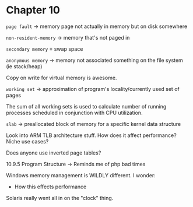 # Chapter 10

`page fault` -> memory page not actually in memory but on disk somewhere

`non-resident-memory` -> memory that's not paged in

`secondary memory` = swap space

`anonymous memory` -> memory not associated something on the file system (ie stack/heap)

Copy on write for virtual memory is awesome.

`working set` -> approximation of program's locality/currently used set of pages

The sum of all working sets is used to calculate number of running processes scheduled in conjunction with CPU utilization.

`slab` -> preallocated block of memory for a specific kernel data structure

Look into ARM TLB architecture stuff. How does it affect performance? Niche use cases?

Does anyone use inverted page tables?

10.9.5 Program Structure -> Reminds me of php bad times

Windows memory management is WILDLY different. I wonder:

* How this effects performance

Solaris really went all in on the "clock" thing.